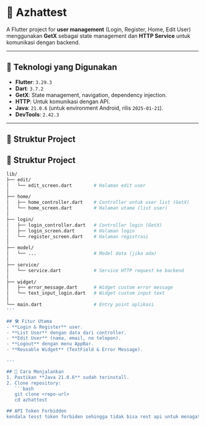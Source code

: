 # 📱 Azhattest

A Flutter project for **user management** (Login, Register, Home, Edit User) menggunakan **GetX** sebagai state management dan **HTTP Service** untuk komunikasi dengan backend.

---

## 🚀 Teknologi yang Digunakan
- **Flutter**: `3.29.3`
- **Dart**: `3.7.2`
- **GetX**: State management, navigation, dependency injection.
- **HTTP**: Untuk komunikasi dengan API.
- **Java**: `21.0.6` (untuk environment Android, rilis `2025-01-21`).
- **DevTools**: `2.42.3`

---

## 📂 Struktur Project
## 📂 Struktur Project
```bash
lib/
├── edit/
│   └── edit_screen.dart        # Halaman edit user
│
├── home/
│   ├── home_controller.dart    # Controller untuk user list (GetX)
│   └── home_screen.dart        # Halaman utama (list user)
│
├── login/
│   ├── login_controller.dart   # Controller login (GetX)
│   ├── login_screen.dart       # Halaman login
│   └── register_screen.dart    # Halaman registrasi
│
├── model/
│   └── ...                     # Model data (jika ada)
│
├── service/
│   └── service.dart            # Service HTTP request ke backend
│
├── widget/
│   ├── error_message.dart      # Widget custom error message
│   └── text_input_login.dart   # Widget custom input text
│
└── main.dart                   # Entry point aplikasi
'''

## 🛠️ Fitur Utama
- **Login & Register** user.
- **List User** dengan data dari controller.
- **Edit User** (nama, email, no telepon).
- **Logout** dengan menu AppBar.
- **Reusable Widget** (TextField & Error Message).

---

## 📌 Cara Menjalankan
1. Pastikan **Java 21.0.6** sudah terinstall.
2. Clone repository:
   ```bash
   git clone <repo-url>
   cd azhattest

## API Token Forbidden
kendala tesst token forbiden sehingga tidak bisa rest api untuk menagatasnya membuat data damy



